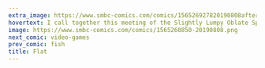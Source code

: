 ```yaml
---
extra_image: https://www.smbc-comics.com/comics/156526927820190808after.png
hovertext: I call together this meeting of the Slightly Lumpy Oblate Spheroid Earth society, which *technically* isn't a meeting because I'm the only one here.
image: https://www.smbc-comics.com/comics/1565260850-20190808.png
next_comic: video-games
prev_comic: fish
title: Flat
---
```


